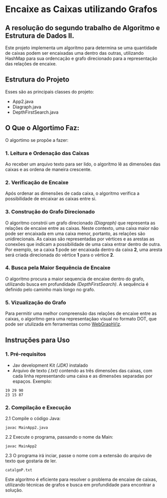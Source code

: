 # Encaixe as Caixas utilizando Grafos

## A resolução do segundo trabalho de Algoritmo e Estrutura de Dados II.

Este projeto implementa um algoritmo para determina se uma quantidade de caixas podem ser encaixadas uma dentro das outras, utilizando HashMap para sua ordencação e grafo direcionado para a representação das relações de encaixe.

## Estrutura do Projeto
Esses são as principais classes do projeto:
* App2.java
* Diagraph.java
* DepthFirstSearch.java

## O Que o Algortimo Faz:
O algortimo se propõe a fazer:
### 1. Leitura e Ordenação das Caixas <br/>
   Ao receber um arquivo texto para ser lido, o algorítmo lê as dimensões das caixas e as ordena de maneira crescente.
### 2. Verificação de Encaixe <br/>
   Após ordenar as dimensões de cada caixa, o algoritmo verifica a possibilidade de encaixar as caixas entre si.
### 3. Construção do Grafo Direcionado <br/>
   O algoritmo constrói um grafo direcionado _(Diagraph)_ que representa as relações de encaixe entre as caixas. Neste contexto, uma caixa maior não pode ser encaixada em uma caixa menor, portanto, as relações são unidirecionais. As caixas são representadas por vértices e as arestas as conexões que indicam a possibilidade de uma caixa entrar dentro de outra. Por exemplo, se a caixa **1** pode ser encaixada dentro da caixa **2**, uma aresta será criada direcionada do vértice **1** para o vértice **2**.
### 4. Busca pela Maior Sequência de Encaixe <br/>
   O algoritmo procura a maior sequencia de encaixe dentro do grafo, utilizando busca em profundidade _(DepthFirstSearch)_. A sequência é definido pelo caminho mais longo no grafo.
### 5. Vizualização do Grafo <br/>
   Para permitir uma melhor compreensão das relações de encaixe entre as caixas, o algoritmo gera uma representaçãao visual no formato DOT, que pode ser utulizada em ferramentas como [WebGraphViz](http://www.webgraphviz.com/).

## Instruções para Uso
### 1. Pré-requisitos
   * Jav development Kit _(JDK)_ instalado
   * Arquivo de texto _(.txt)_ contendo as três dimensões das caixas, com cada linha representando uma caixa e as dimensões separadas por espaços. Exemplo:
   ```
   19 29 90
   23 15 87
   ```
### 2. Compilação e Execução
   2.1 Compile o código Java:
   ```
   javac MainApp2.java
   ```
   2.2 Execute o programa, passando o nome da Main:
   ```
   javac MainApp2
   ```
   2.3 O programa irá inciar, passe o nome com a extensão do arquivo de texto que gostaria de ler.
   ```
   catalgoP.txt
   ```

Este algoritmo é eficiente para resolver o problema de encaixe de caixas, utilizando técnicas de grafos e busca em profundidade para encontrar a solução.
